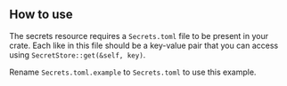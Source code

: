 ## How to use
The secrets resource requires a `Secrets.toml` file to be present in your crate. Each like in this file
should be a key-value pair that you can access using `SecretStore::get(&self, key)`.

Rename `Secrets.toml.example` to `Secrets.toml` to use this example.

